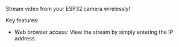 Stream video from your ESP32 camera wirelessly!

Key features:

- Web browser access: View the stream by simply entering the IP address.
